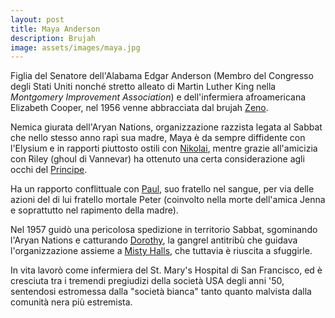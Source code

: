 ```yaml
---
layout: post
title: Maya Anderson
description: Brujah
image: assets/images/maya.jpg
---
```


Figlia del Senatore dell'Alabama Edgar Anderson (Membro del Congresso degli Stati Uniti nonché stretto alleato di Martin Luther King nella _Montgomery Improvement Association_) e dell'infermiera afroamericana Elizabeth Cooper, nel 1956 venne abbracciata dal brujah [Zeno](http://xabacadabra.com/cursed-legacy/pg/zeno).

Nemica giurata dell'Aryan Nations, organizzazione razzista legata al Sabbat che nello stesso anno rapì sua madre, Maya è da sempre diffidente con l'Elysium e in rapporti piuttosto ostili con [Nikolai](http://xabacadabra.com/cursed-legacy/pg/nikolai), mentre grazie all'amicizia con Riley (ghoul di Vannevar) ha ottenuto una certa considerazione agli occhi del [Principe](http://xabacadabra.com/cursed-legacy/pg/vannevar).

Ha un rapporto conflittuale con [Paul](http://xabacadabra.com/cursed-legacy/2017/04/02/robert), suo fratello nel sangue, per via delle azioni del di lui fratello mortale Peter (coinvolto nella morte dell'amica Jenna e soprattutto nel rapimento della madre).

Nel 1957 guidò una pericolosa spedizione in territorio Sabbat, sgominando l'Aryan Nations e catturando [Dorothy](http://xabacadabra.com/cursed-legacy/pg/dorothy), la gangrel antitribù che guidava l'organizzazione assieme a [Misty Halls](http://xabacadabra.com/cursed-legacy/pg/misty), che tuttavia è riuscita a sfuggirle.

In vita lavorò come infermiera del St. Mary's Hospital di San Francisco, ed è cresciuta tra i tremendi pregiudizi della società USA degli anni '50, sentendosi estromessa dalla "società bianca" tanto quanto malvista dalla comunità nera più estremista.